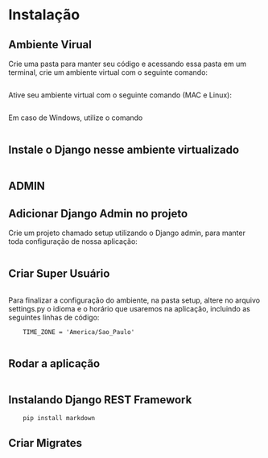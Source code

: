 # Instalação

## Ambiente Virual

Crie uma pasta para manter seu código e acessando essa pasta em um terminal, crie um ambiente virtual com o seguinte comando:

```    python3 -m venv ./venv
```

Ative seu ambiente virtual com o seguinte comando (MAC e Linux):

```    source venv/bin/activate
```

Em caso de Windows, utilize o comando

```    venv\Scripts\activate.bat
```

## Instale o Django nesse ambiente virtualizado

```    pip install django
```

## ADMIN

## Adicionar Django Admin no projeto

Crie um projeto chamado setup utilizando o Django admin, para manter toda configuração de nossa aplicação:

```    django-admin startproject setup .
```

## Criar Super Usuário

``` python manage.py createsuperuser
```

Para finalizar a configuração do ambiente, na pasta setup, altere no arquivo settings.py o idioma e o horário que usaremos na aplicação, incluindo as seguintes linhas de código:

```    LANGUAGE_CODE = 'pt-br'
    TIME_ZONE = 'America/Sao_Paulo'
```

```    python manage.py startapp [nome_do_projeto]
```

## Rodar a aplicação

```    python manage.py runserver
```

## Instalando Django REST Framework

```    pip install djangorestframework
    pip install markdown
```

## Criar Migrates

```    python manage.py makemigrations
```
